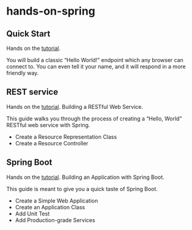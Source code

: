 # hands-on-spring

## Quick Start

Hands on the [tutorial](https://spring.io/quickstart).

You will build a classic “Hello World!” endpoint which any browser can connect to. You can even tell it your name, and it will respond in a more friendly way.

## REST service

Hands on the [tutorial](https://spring.io/guides/gs/rest-service/#scratch). Building a RESTful Web Service.

This guide walks you through the process of creating a “Hello, World” RESTful web service with Spring.

- Create a Resource Representation Class
- Create a Resource Controller

## Spring Boot

Hands on the [tutorial](https://spring.io/guides/gs/spring-boot/#scratch). Building an Application with Spring Boot.

This guide is meant to give you a quick taste of Spring Boot.

- Create a Simple Web Application
- Create an Application Class
- Add Unit Test
- Add Production-grade Services
